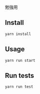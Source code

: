 勉強用

## Install

```sh
yarn install
```

## Usage

```sh
yarn run start
```

## Run tests

```sh
yarn run test
```
